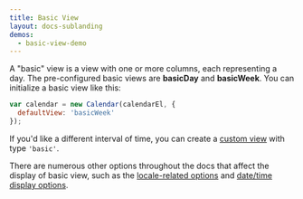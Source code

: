 ```yaml
---
title: Basic View
layout: docs-sublanding
demos:
  - basic-view-demo
---
```


A "basic" view is a view with one or more columns, each representing a day. The pre-configured basic views are **basicDay** and **basicWeek**. You can initialize a basic view like this:

```js
var calendar = new Calendar(calendarEl, {
  defaultView: 'basicWeek'
});
```

If you'd like a different interval of time, you can create a [custom view](custom-view-with-settings) with type `'basic'`.

There are numerous other options throughout the docs that affect the display of basic view, such as the [locale-related options](localization) and [date/time display options](date-display).
